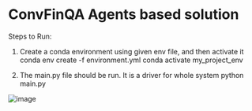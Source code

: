 # ConvFinQA Agents based solution

Steps to Run:

1. Create a conda environment using given env file, and then activate it
conda env create -f environment.yml
conda activate my_project_env

2. The main.py file should be run. It is a driver for whole system
python main.py


![image](https://github.com/user-attachments/assets/406e7be6-9fbd-4c52-aa9c-cf68e0e61552)

